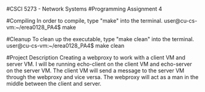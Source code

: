 #CSCI 5273 - Network Systems
#Programming Assignment 4

#Compiling
In order to compile, type "make" into the terminal.
user@cu-cs-vm:~/erea0128_PA4$ make

#Cleanup
To clean up the executable, type "make clean" into the terminal.
user@cu-cs-vm:~/erea0128_PA4$ make clean

#Project Description
Creating a webproxy to work with a client VM and server VM. I will be running echo-client on the client VM and echo-server on the server VM. The client VM will send a message to the server VM through the webproxy and vice versa. The webproxy will act as a man in the middle between the client and server.